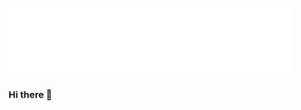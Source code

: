 <h1 align="center">
  <img src="https://github.com/Karmyshkov/Karmyshkov/blob/main/readme.svg" alt="Karmyshkov" />
</h1>

### Hi there 👋

<!--
**Karmyshkov/Karmyshkov** is a ✨ _special_ ✨ repository because its `README.md` (this file) appears on your GitHub profile.

Here are some ideas to get you started:

- 🔭 I’m currently working on ...
- 🌱 I’m currently learning ...
- 👯 I’m looking to collaborate on ...
- 🤔 I’m looking for help with ...
- 💬 Ask me about ...
- 📫 How to reach me: ...
- 😄 Pronouns: ...
- ⚡ Fun fact: ...
-->
